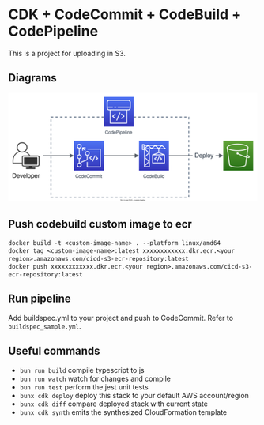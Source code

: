 # CDK + CodeCommit + CodeBuild + CodePipeline

This is a project for uploading in S3.

## Diagrams

![AWS Diagrams](/drawio/cicd-s3-cdk.svg)

## Push codebuild custom image to ecr

```
docker build -t <custom-image-name> . --platform linux/amd64
docker tag <custom-image-name>:latest xxxxxxxxxxxx.dkr.ecr.<your region>.amazonaws.com/cicd-s3-ecr-repository:latest
docker push xxxxxxxxxxxx.dkr.ecr.<your region>.amazonaws.com/cicd-s3-ecr-repository:latest
```

## Run pipeline

Add buildspec.yml to your project and push to CodeCommit.
Refer to `buildspec_sample.yml`.

## Useful commands

* `bun run build`   compile typescript to js
* `bun run watch`   watch for changes and compile
* `bun run test`    perform the jest unit tests
* `bunx cdk deploy`  deploy this stack to your default AWS account/region
* `bunx cdk diff`    compare deployed stack with current state
* `bunx cdk synth`   emits the synthesized CloudFormation template